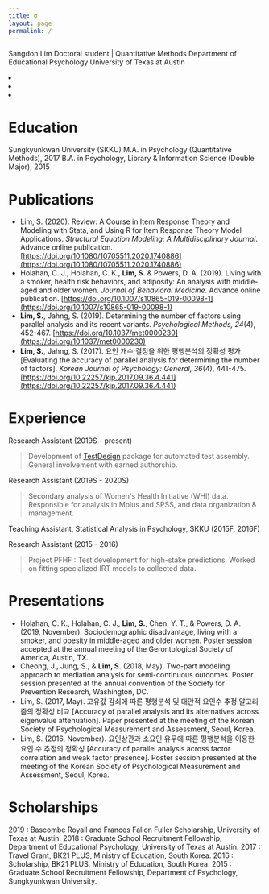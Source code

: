 ```yaml
---
title: σ
layout: page
permalink: /
---
```


Sangdon Lim
Doctoral student | Quantitative Methods
Department of Educational Psychology
University of Texas at Austin

<div class="icons">
    <li><a href="mailto:sangdonlim@utexas.edu"><i class="fas fa-envelope fa-2x icon"></i></a></li>
    <li><a href="https://scholar.google.com/citations?user=D-uRjKYAAAAJ&hl=en"><i class="ai ai-google-scholar ai-2x icon"></i></a></li>
    <li><a href="https://github.com/sangdonlim"><i class="fab fa-github fa-2x icon"></i></a></li>
</div>

# Education
Sungkyunkwan University (SKKU)
M.A. in Psychology (Quantitative Methods), 2017
B.A. in Psychology, Library & Information Science (Double Major), 2015

# Publications
* Lim, S. (2020). Review: A Course in Item Response Theory and Modeling with Stata, and Using R for Item Response Theory Model Applications. *Structural Equation Modeling: A Multidisciplinary Journal*. Advance online publication. [https://doi.org/10.1080/10705511.2020.1740886](https://doi.org/10.1080/10705511.2020.1740886)
* Holahan, C. J., Holahan, C. K., **Lim, S.** & Powers, D. A. (2019). Living with a smoker, health risk behaviors, and adiposity: An analysis with middle-aged and older women. *Journal of Behavioral Medicine*. Advance online publication. [https://doi.org/10.1007/s10865-019-00098-1](https://doi.org/10.1007/s10865-019-00098-1)
* **Lim, S.**, Jahng, S. (2019). Determining the number of factors using parallel analysis and its recent variants. *Psychological Methods, 24*(4), 452-467. [https://doi.org/10.1037/met0000230](https://doi.org/10.1037/met0000230)
* **Lim, S.**, Jahng, S. (2017). 요인 개수 결정을 위한 평행분석의 정확성 평가 [Evaluating the accuracy of parallel analysis for determining the number of factors]. *Korean Journal of Psychology: General, 36*(4), 441-475. [https://doi.org/10.22257/kjp.2017.09.36.4.441](https://doi.org/10.22257/kjp.2017.09.36.4.441)

# Experience
Research Assistant (2019S - present)
> Development of [TestDesign](https://cran.r-project.org/package=TestDesign) package for automated test assembly.
> General involvement with earned authorship.

Research Assistant (2019S - 2020S)
> Secondary analysis of Women's Health Initiative (WHI) data.
> Responsible for analysis in Mplus and SPSS, and data organization & management.

Teaching Assistant, Statistical Analysis in Psychology, SKKU (2015F, 2016F)

Research Assistant (2015 - 2016)
> Project PFHF : Test development for high-stake predictions.
> Worked on fitting specialized IRT models to collected data.

# Presentations
* Holahan, C. K., Holahan, C. J., **Lim, S.**, Chen, Y. T., & Powers, D. A. (2019, November). Sociodemographic disadvantage, living with a smoker, and obesity in middle-aged and older women. Poster session accepted at the annual meeting of the Gerontological Society of America, Austin, TX.
* Cheong, J., Jung, S., & **Lim, S.** (2018, May). Two-part modeling approach to mediation analysis for semi-continuous outcomes. Poster session presented at the annual convention of the Society for Prevention Research, Washington, DC.
* Lim, S. (2017, May). 고유값 감쇠에 따른 평행분석 및 대안적 요인수 추정 알고리즘의 정확성 비교 [Accuracy of parallel analysis and its alternatives across eigenvalue attenuation]. Paper presented at the meeting of the Korean Society of Psychological Measurement and Assessment, Seoul, Korea.
* Lim, S. (2016, November). 요인상관과 소요인 유무에 따른 평행분석을 이용한 요인 수 추정의 정확성 [Accuracy of parallel analysis across factor correlation and weak factor presence]. Poster session presented at the meeting of the Korean Society of Psychological Measurement and Assessment, Seoul, Korea.

# Scholarships
2019 : Bascombe Royall and Frances Fallon Fuller Scholarship, University of Texas at Austin.
2018 : Graduate School Recruitment Fellowship, Department of Educational Psychology, University of Texas at Austin.
2017 : Travel Grant, BK21 PLUS, Ministry of Education, South Korea.
2016 : Scholarship, BK21 PLUS, Ministry of Education, South Korea.
2015 : Graduate School Recruitment Fellowship, Department of Psychology, Sungkyunkwan University.
